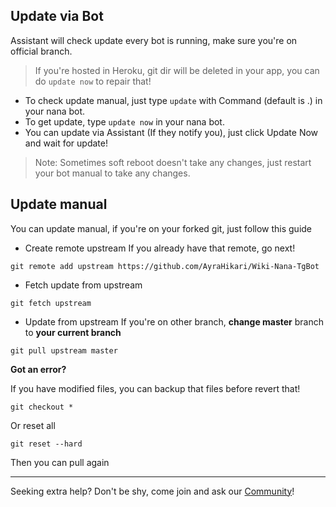 ## Update via Bot
Assistant will check update every bot is running, make sure you're on official branch.

> If you're hosted in Heroku, git dir will be deleted in your app, you can do `update now` to repair that!

* To check update manual, just type `update` with Command (default is .) in your nana bot.
* To get update, type `update now` in your nana bot.
* You can update via Assistant (If they notify you), just click Update Now and wait for update!

> Note: Sometimes soft reboot doesn't take any changes, just restart your bot manual to take any changes.

## Update manual
You can update manual, if you're on your forked git, just follow this guide

* Create remote upstream
If you already have that remote, go next!
```
git remote add upstream https://github.com/AyraHikari/Wiki-Nana-TgBot
```

* Fetch update from upstream
```
git fetch upstream
```

* Update from upstream
If you're on other branch, **change master** branch to **your current branch**
```
git pull upstream master
```

**Got an error?**

If you have modified files, you can backup that files before revert that!
```
git checkout *
```
Or reset all
```
git reset --hard
```
Then you can pull again

***

Seeking extra help? Don't be shy, come join and ask our [Community](https://t.me/AyraSupport)!